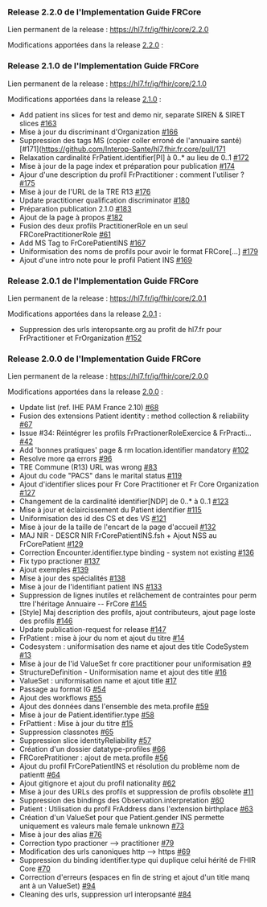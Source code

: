 ### Release 2.2.0 de l'Implementation Guide FRCore

Lien permanent de la release : https://hl7.fr/ig/fhir/core/2.2.0

Modifications apportées dans la release [2.2.0](https://github.com/Interop-Sante/hl7.fhir.fr.core/milestone/10?closed=1) :

### Release 2.1.0 de l'Implementation Guide FRCore

Lien permanent de la release : https://hl7.fr/ig/fhir/core/2.1.0

Modifications apportées dans la release [2.1.0](https://github.com/Interop-Sante/hl7.fhir.fr.core/milestone/9?closed=1) :

* Add patient ins slices for test and demo nir, separate SIREN & SIRET slices [#163](https://github.com/Interop-Sante/hl7.fhir.fr.core/pull/163)
* Mise à jour du discriminant d'Organization [#166](https://github.com/Interop-Sante/hl7.fhir.fr.core/pull/166)
* Suppression des tags MS (copier coller erroné de l'annuaire santé) [#171](https://github.com/Interop-Sante/hl7.fhir.fr.core/pull/171
* Relaxation cardinalité FrPatient.identifier[PI] à 0..* au lieu de 0..1 [#172](https://github.com/Interop-Sante/hl7.fhir.fr.core/pull/172)
* Mise à jour de la page index et préparation pour publication [#174](https://github.com/Interop-Sante/hl7.fhir.fr.core/pull/174)
* Ajour d'une description du profil FrPractitioner : comment l'utiliser ? [#175](https://github.com/Interop-Sante/hl7.fhir.fr.core/pull/175)
* Mise à jour de l'URL de la TRE R13 [#176](https://github.com/Interop-Sante/hl7.fhir.fr.core/pull/176)
* Update practitioner qualification discriminator [#180](https://github.com/Interop-Sante/hl7.fhir.fr.core/pull/180)
* Préparation publication 2.1.0 [#183](https://github.com/Interop-Sante/hl7.fhir.fr.core/pull/183)
* Ajout de la page à propos [#182](https://github.com/Interop-Sante/hl7.fhir.fr.core/pull/182)
* Fusion des deux profils PractitionerRole en un seul FRCorePractitionerRole [#61](https://github.com/Interop-Sante/hl7.fhir.fr.core/pull/61 )
* Add MS Tag to FrCorePatientINS [#167](https://github.com/Interop-Sante/hl7.fhir.fr.core/pull/167)
* Uniformisation des noms de profils pour avoir le format FRCore[...] [#179](https://github.com/Interop-Sante/hl7.fhir.fr.core/pull/179)
* Ajout d'une intro note pour le profil Patient INS [#169](https://github.com/Interop-Sante/hl7.fhir.fr.core/pull/169)

### Release 2.0.1 de l'Implementation Guide FRCore

Lien permanent de la release : https://hl7.fr/ig/fhir/core/2.0.1

Modifications apportées dans la release [2.0.1](https://github.com/Interop-Sante/hl7.fhir.fr.core/milestone/11) :

* Suppression des urls interopsante.org au profit de hl7.fr pour FrPractitioner et FrOrganization [#152](https://github.com/Interop-Sante/hl7.fhir.fr.core/pull/152)

### Release 2.0.0 de l'Implementation Guide FRCore

Lien permanent de la release : https://hl7.fr/ig/fhir/core/2.0.0

Modifications apportées dans la release [2.0.0](https://github.com/Interop-Sante/hl7.fhir.fr.core/milestone/6?closed=1) :

* Update list (ref. IHE PAM France 2.10) [#68](https://github.com/Interop-Sante/hl7.fhir.fr.core/pull/68)
* Fusion des extensions Patient identity : method collection & reliability [#67](https://github.com/Interop-Sante/hl7.fhir.fr.core/pull/67)
* Issue #34: Réintégrer les profils FrPractionerRoleExercice & FrPracti… [#42](https://github.com/Interop-Sante/hl7.fhir.fr.core/pull/42)
* Add 'bonnes pratiques' page & rm location.identifier mandatory [#102](https://github.com/Interop-Sante/hl7.fhir.fr.core/pull/102)
* Resolve more qa errors [#96](https://github.com/Interop-Sante/hl7.fhir.fr.core/pull/96)
* TRE Commune (R13) URL was wrong [#83](https://github.com/Interop-Sante/hl7.fhir.fr.core/pull/83)
* Ajout du code "PACS" dans le marital status [#119](https://github.com/Interop-Sante/hl7.fhir.fr.core/pull/119)
* Ajout d'identifier slices pour Fr Core Practitioner et Fr Core Organization [#127](https://github.com/Interop-Sante/hl7.fhir.fr.core/pull/127)
* Changement de la cardinalité identifier[NDP] de 0..* à 0..1 [#123](https://github.com/Interop-Sante/hl7.fhir.fr.core/pull/123)
* Mise à jour et éclaircissement du Patient identifier [#115](https://github.com/Interop-Sante/hl7.fhir.fr.core/pull/115)
* Uniformisation des id des CS et des VS [#121](https://github.com/Interop-Sante/hl7.fhir.fr.core/pull/121)
* Mise à jour de la taille de l'encart de la page d'accueil [#132](https://github.com/Interop-Sante/hl7.fhir.fr.core/pull/132)
* MAJ NIR - DESCR NIR FrCorePatientINS.fsh + Ajout NSS au FrCorePatient [#129](https://github.com/Interop-Sante/hl7.fhir.fr.core/pull/129)
* Correction Encounter.identifier.type binding - system not existing [#136](https://github.com/Interop-Sante/hl7.fhir.fr.core/pull/136)
* Fix typo practioner [#137](https://github.com/Interop-Sante/hl7.fhir.fr.core/pull/137)
* Ajout exemples [#139](https://github.com/Interop-Sante/hl7.fhir.fr.core/pull/139)
* Mise à jour des spécialités [#138](https://github.com/Interop-Sante/hl7.fhir.fr.core/pull/138)
* Mise à jour de l'identifiant patient INS [#133](https://github.com/Interop-Sante/hl7.fhir.fr.core/pull/133)
* Suppression de lignes inutiles et relâchement de contraintes pour perm ttre l'héritage Annuaire -- FrCore [#145](https://github.com/Interop-Sante/hl7.fhir.fr.core/pull/145)
* [Style] Maj description des profils, ajout contributeurs, ajout page loste des profils [#146](https://github.com/Interop-Sante/hl7.fhir.fr.core/pull/146)
* Update publication-request for release [#147](https://github.com/Interop-Sante/hl7.fhir.fr.core/pull/147)
* FrPatient : mise à jour du nom et ajout du titre [#14](https://github.com/Interop-Sante/hl7.fhir.fr.core/pull/14)
* Codesystem : uniformisation des name et ajout des title CodeSystem [#13](https://github.com/Interop-Sante/hl7.fhir.fr.core/pull/13)
* Mise à jour de l'id ValueSet fr core practitioner pour uniformisation [#9](https://github.com/Interop-Sante/hl7.fhir.fr.core/pull/9)
* StructureDefinition - Uniformisation name et ajout des title [#16](https://github.com/Interop-Sante/hl7.fhir.fr.core/pull/16)
* ValueSet : uniformisation name et ajout title [#17](https://github.com/Interop-Sante/hl7.fhir.fr.core/pull/17)
* Passage au format IG [#54](https://github.com/Interop-Sante/hl7.fhir.fr.core/pull/54)
* Ajout des workflows [#55](https://github.com/Interop-Sante/hl7.fhir.fr.core/pull/55)
* Ajout des données dans l'ensemble des meta.profile [#59](https://github.com/Interop-Sante/hl7.fhir.fr.core/pull/59)
* Mise à jour de Patient.identifier.type [#58](https://github.com/Interop-Sante/hl7.fhir.fr.core/pull/58)
* FrPattient : Mise à jour du titre [#15](https://github.com/Interop-Sante/hl7.fhir.fr.core/pull/15)
* Suppression classnotes [#65](https://github.com/Interop-Sante/hl7.fhir.fr.core/pull/65)
* Suppression slice identityReliability [#57](https://github.com/Interop-Sante/hl7.fhir.fr.core/pull/57)
* Création d'un dossier datatype-profiles [#66](https://github.com/Interop-Sante/hl7.fhir.fr.core/pull/66)
* FRCorePratitioner : ajout de meta.profile [#56](https://github.com/Interop-Sante/hl7.fhir.fr.core/pull/56)
* Ajout du profil FrCorePatientINS et résolution du problème nom de patientt [#64](https://github.com/Interop-Sante/hl7.fhir.fr.core/pull/64)
* Ajout gitignore et ajout du profil nationality [#62](https://github.com/Interop-Sante/hl7.fhir.fr.core/pull/62)
* Mise à jour des URLs des profils et suppression de profils obsolète [#11](https://github.com/Interop-Sante/hl7.fhir.fr.core/pull/11)
* Suppression des bindings des Observation.interpretation [#60](https://github.com/Interop-Sante/hl7.fhir.fr.core/pull/60)
* Patient : Utilisation du profil FrAddress dans l'extension birthplace [#63](https://github.com/Interop-Sante/hl7.fhir.fr.core/pull/63)
* Création d'un ValueSet pour que Patient.gender INS permette uniquement  es valeurs male female unknown
[#73](https://github.com/Interop-Sante/hl7.fhir.fr.core/pull/73)
* Mise à jour des alias [#76](https://github.com/Interop-Sante/hl7.fhir.fr.core/pull/76)
* Correction typo practioner --> practitioner [#79](https://github.com/Interop-Sante/hl7.fhir.fr.core/pull/79)
* Modification des urls canoniques http --> https [#69](https://github.com/Interop-Sante/hl7.fhir.fr.core/pull/69)
* Suppression du binding identifier.type qui duplique celui hérité de FHIR Core [#70](https://github.com/Interop-Sante/hl7.fhir.fr.core/pull/70)
* Correction d'erreurs (espaces en fin de string et ajout d'un title manq ant à un ValueSet) [#94](https://github.com/Interop-Sante/hl7.fhir.fr.core/pull/94)
* Cleaning des urls, suppression url interopsanté [#84](https://github.com/Interop-Sante/hl7.fhir.fr.core/pull/84)
